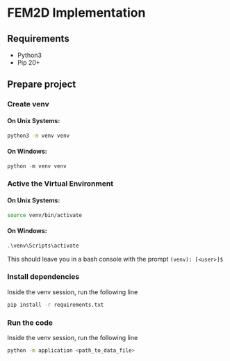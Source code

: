 # FEM2D Implementation

## Requirements

- Python3
- Pip 20+

## Prepare project
### Create venv

#### On Unix Systems:
```bash
python3 -m venv venv
```

#### On Windows:
```powershell
python -m venv venv
```

### Active the Virtual Environment

#### On Unix Systems:
```bash
source venv/bin/activate
```

#### On Windows:
```powershell
.\venv\Scripts\activate
```

This should leave you in a bash console with the prompt `(venv): [<user>]$ `

### Install dependencies
Inside the venv session, run the following line
```bash
pip install -r requirements.txt
```

### Run the code
Inside the venv session, run the following line
```bash
python -m application <path_to_data_file>
```
